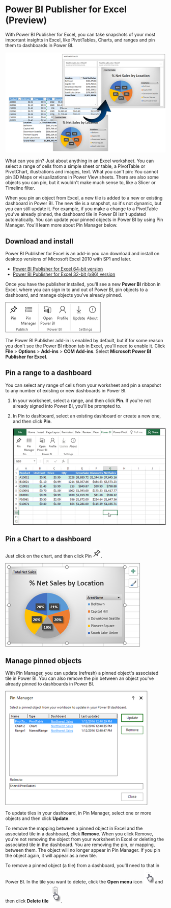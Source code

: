 <properties
   pageTitle="Power BI Publisher for Excel"
   description="Learn how to use the Power BI Publisher for Excel"
   services="powerbi"
   documentationCenter=""
   authors="Minewiskan"
   manager="mblythe"
   editor=""
   tags=""/>

<tags
   ms.service="powerbi"
   ms.devlang="NA"
   ms.topic="article"
   ms.tgt_pltfrm="NA"
   ms.workload="powerbi"
   ms.date="01/12/2016"
   ms.author="owend"/>
# Power BI Publisher for Excel (Preview)

With Power BI Publisher for Excel, you can take snapshots of your most important insights in Excel, like PivotTables, Charts, and ranges and pin them to dashboards in Power BI.

![](media/powerbi-publisher-for-excel/pbi_excel_publisher_pinobj_dashboard.png)

What can you pin? Just about anything in an Excel worksheet. You can select a range of cells from a simple sheet or table, a PivotTable or PivotChart, illustrations and images, text.
What you can't pin: You cannot pin 3D Maps or visualizations in Power View sheets. There are also some objects you can pin, but it wouldn't make much sense to, like a Slicer or Timeline filter.

When you pin an object from Excel, a new tile is added to a new or existing dashboard in Power BI. The new tile is a snapshot, so it's not dynamic, but you can still update it. For example, if you make a change to a PivotTable you've already pinned, the dashboard tile in Power BI isn't updated automatically. You can update your pinned objects in Power BI by using Pin Manager. You'll learn more about Pin Manager below.

## Download and install
Power BI Publisher for Excel is an add-in you can download and install on desktop versions of Microsoft Excel 2010 with SP1 and later.

-   [Power BI Publisher for Excel 64-bit version](http://go.microsoft.com/fwlink/?LinkId=715729)
-   [Power BI Publisher for Excel 32-bit (x86) version](http://go.microsoft.com/fwlink/?LinkId=715730)

Once you have the publisher installed, you'll see a new **Power BI**
ribbon in Excel, where you can sign in to and out of Power BI, pin objects to a dashboard, and manage objects you've already pinned.

![](media/powerbi-publisher-for-excel/pbi_excel_publisher_ribbon.png)

The Power BI Publisher add-in is enabled by default, but if for some reason you don't see the Power BI ribbon tab in Excel, you'll need to enable it. Click **File** > **Options** > **Add-ins** > **COM Add-ins**. Select **Microsoft Power BI Publisher for Excel**.

## Pin a range to a dashboard
You can select any range of cells from your worksheet and pin a snapshot to any number of existing or new dashboards in Power BI.

1. In your worksheet, select a range, and then click **Pin**. If you're not already signed into Power BI, you'll be prompted to.

2. In Pin to dashboard, select an existing dashboard or create a new one, and then click **Pin**.

    ![](media/powerbi-publisher-for-excel/pbi_publisher_pinrange.gif)


## Pin a Chart to a dashboard
Just click on the chart, and then click Pin ![](media/powerbi-publisher-for-excel/pbi_excel_publisher_pin.png).

![](media/powerbi-publisher-for-excel/pbi_excel_publisher_chart.png)


## Manage pinned objects
With Pin Manager, you can update (refresh) a pinned object's associated tile in Power BI. You can also remove the pin between an object you've already pinned to dashboards in Power BI.

![](media/powerbi-publisher-for-excel/pbi_excel_publisher_pin_manager.png)

To update tiles in your dashboard, in Pin Manager, select one or more objects and then click **Update**.

To remove the mapping between a pinned object in Excel and the associated tile in a dashboard, click **Remove**. When you click Remove, you're not removing the object from your worksheet in Excel or deleting the associated tile in the dashboard. You are removing the pin, or mapping, between them. The object will no longer appear in Pin Manager. If you pin the object again, it will appear as a new tile.

To remove a pinned object (a tile) from a dashboard, you'll need to that in Power BI. In the tile you want to delete, click the **Open menu** icon ![](media/powerbi-publisher-for-excel/pbi_excel_publisher_tile_openmenu.png)
and then click **Delete tile**   ![](media/powerbi-publisher-for-excel/pbi_excel_publisher_tile_trashcan.png).
